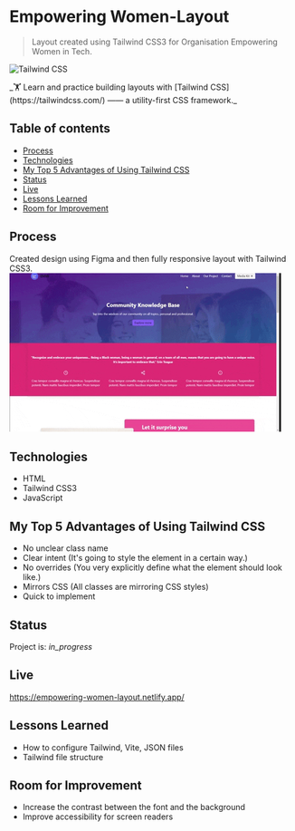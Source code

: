 
# Empowering Women-Layout
>  Layout created using Tailwind CSS3 for Organisation Empowering Women in Tech. 
<p>
    <img src="https://upload.wikimedia.org/wikipedia/commons/thumb/d/d5/Tailwind_CSS_Logo.svg/1200px-Tailwind_CSS_Logo.svg.png" width="60px" alt="Tailwind CSS">
</p>

<div>
_🏋️ Learn and practice building layouts with [Tailwind CSS](https://tailwindcss.com/) —— a utility-first CSS framework._

</div> 

## Table of contents
* [Process](#process)
* [Technologies](#technologies)
* [My Top 5 Advantages of Using Tailwind CSS](#my-top-5-advantages-of-using-tailwind-css)
* [Status](#status)
* [Live](#live)
* [Lessons Learned](#leassons-learned)
* [Room for Improvement](#room-for-improvement )

## Process 
Created design using Figma and then fully responsive layout with Tailwind CSS3.
![alt="empowering women layout"](https://github.com/YoannaPo/Empowering-Women/blob/main/assets/EMW.gif)


## Technologies
* HTML
* Tailwind CSS3
* JavaScript

## My Top 5 Advantages of Using Tailwind CSS
- No unclear class name
- Clear intent (It's going to style the element in a certain way.)
- No overrides (You very explicitly define what the element should look like.)
- Mirrors CSS (All classes are mirroring CSS styles)
- Quick to implement


## Status
Project is:  _in_progress_

## Live
https://empowering-women-layout.netlify.app/

## Lessons Learned
- How to configure Tailwind, Vite, JSON files
- Tailwind file structure

## Room for Improvement
- Increase the contrast between the font and the background
- Improve accessibility for screen readers
